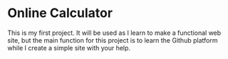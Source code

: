 # Online Calculator
This is my first project. It will be used as I learn to make a functional web site, but the main function for this project is to learn the Github platform while I create a simple site with your help.
